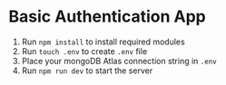 # Basic Authentication App

1. Run `npm install` to install required modules
2. Run `touch .env` to create `.env` file
3. Place your mongoDB Atlas connection string in `.env`
4. Run `npm run dev` to start the server